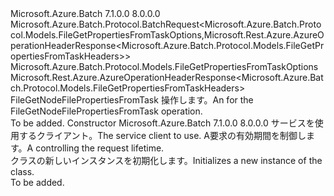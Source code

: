 <Type Name="FileGetNodeFilePropertiesFromTaskBatchRequest" FullName="Microsoft.Azure.Batch.Protocol.BatchRequests.FileGetNodeFilePropertiesFromTaskBatchRequest">
  <TypeSignature Language="C#" Value="public class FileGetNodeFilePropertiesFromTaskBatchRequest : Microsoft.Azure.Batch.Protocol.BatchRequest&lt;Microsoft.Azure.Batch.Protocol.Models.FileGetPropertiesFromTaskOptions,Microsoft.Rest.Azure.AzureOperationHeaderResponse&lt;Microsoft.Azure.Batch.Protocol.Models.FileGetPropertiesFromTaskHeaders&gt;&gt;" />
  <TypeSignature Language="ILAsm" Value=".class public auto ansi beforefieldinit FileGetNodeFilePropertiesFromTaskBatchRequest extends Microsoft.Azure.Batch.Protocol.BatchRequest`2&lt;class Microsoft.Azure.Batch.Protocol.Models.FileGetPropertiesFromTaskOptions, class Microsoft.Rest.Azure.AzureOperationHeaderResponse`1&lt;class Microsoft.Azure.Batch.Protocol.Models.FileGetPropertiesFromTaskHeaders&gt;&gt;" />
  <TypeSignature Language="DocId" Value="T:Microsoft.Azure.Batch.Protocol.BatchRequests.FileGetNodeFilePropertiesFromTaskBatchRequest" />
  <TypeSignature Language="VB.NET" Value="Public Class FileGetNodeFilePropertiesFromTaskBatchRequest&#xA;Inherits BatchRequest(Of FileGetPropertiesFromTaskOptions, AzureOperationHeaderResponse(Of FileGetPropertiesFromTaskHeaders))" />
  <TypeSignature Language="F#" Value="type FileGetNodeFilePropertiesFromTaskBatchRequest = class&#xA;    inherit BatchRequest&lt;FileGetPropertiesFromTaskOptions, AzureOperationHeaderResponse&lt;FileGetPropertiesFromTaskHeaders&gt;&gt;" />
  <AssemblyInfo>
    <AssemblyName>Microsoft.Azure.Batch</AssemblyName>
    <AssemblyVersion>7.1.0.0</AssemblyVersion>
    <AssemblyVersion>8.0.0.0</AssemblyVersion>
  </AssemblyInfo>
  <Base>
    <BaseTypeName>Microsoft.Azure.Batch.Protocol.BatchRequest&lt;Microsoft.Azure.Batch.Protocol.Models.FileGetPropertiesFromTaskOptions,Microsoft.Rest.Azure.AzureOperationHeaderResponse&lt;Microsoft.Azure.Batch.Protocol.Models.FileGetPropertiesFromTaskHeaders&gt;&gt;</BaseTypeName>
    <BaseTypeArguments>
      <BaseTypeArgument TypeParamName="TOptions">Microsoft.Azure.Batch.Protocol.Models.FileGetPropertiesFromTaskOptions</BaseTypeArgument>
      <BaseTypeArgument TypeParamName="TResponse">Microsoft.Rest.Azure.AzureOperationHeaderResponse&lt;Microsoft.Azure.Batch.Protocol.Models.FileGetPropertiesFromTaskHeaders&gt;</BaseTypeArgument>
    </BaseTypeArguments>
  </Base>
  <Interfaces />
  <Docs>
    <summary>
            <span data-ttu-id="55fe1-101"><see cref="T:Microsoft.Azure.Batch.Protocol.IBatchRequest" /> FileGetNodeFilePropertiesFromTask 操作します。</span><span class="sxs-lookup"><span data-stu-id="55fe1-101">An <see cref="T:Microsoft.Azure.Batch.Protocol.IBatchRequest" /> for the FileGetNodeFilePropertiesFromTask operation.</span></span>
            </summary>
    <remarks>To be added.</remarks>
  </Docs>
  <Members>
    <Member MemberName=".ctor">
      <MemberSignature Language="C#" Value="public FileGetNodeFilePropertiesFromTaskBatchRequest (Microsoft.Azure.Batch.Protocol.BatchServiceClient serviceClient, System.Threading.CancellationToken cancellationToken);" />
      <MemberSignature Language="ILAsm" Value=".method public hidebysig specialname rtspecialname instance void .ctor(class Microsoft.Azure.Batch.Protocol.BatchServiceClient serviceClient, valuetype System.Threading.CancellationToken cancellationToken) cil managed" />
      <MemberSignature Language="DocId" Value="M:Microsoft.Azure.Batch.Protocol.BatchRequests.FileGetNodeFilePropertiesFromTaskBatchRequest.#ctor(Microsoft.Azure.Batch.Protocol.BatchServiceClient,System.Threading.CancellationToken)" />
      <MemberSignature Language="F#" Value="new Microsoft.Azure.Batch.Protocol.BatchRequests.FileGetNodeFilePropertiesFromTaskBatchRequest : Microsoft.Azure.Batch.Protocol.BatchServiceClient * System.Threading.CancellationToken -&gt; Microsoft.Azure.Batch.Protocol.BatchRequests.FileGetNodeFilePropertiesFromTaskBatchRequest" Usage="new Microsoft.Azure.Batch.Protocol.BatchRequests.FileGetNodeFilePropertiesFromTaskBatchRequest (serviceClient, cancellationToken)" />
      <MemberType>Constructor</MemberType>
      <AssemblyInfo>
        <AssemblyName>Microsoft.Azure.Batch</AssemblyName>
        <AssemblyVersion>7.1.0.0</AssemblyVersion>
        <AssemblyVersion>8.0.0.0</AssemblyVersion>
      </AssemblyInfo>
      <Parameters>
        <Parameter Name="serviceClient" Type="Microsoft.Azure.Batch.Protocol.BatchServiceClient" />
        <Parameter Name="cancellationToken" Type="System.Threading.CancellationToken" />
      </Parameters>
      <Docs>
        <param name="serviceClient"><span data-ttu-id="55fe1-102">サービスを使用するクライアント。</span><span class="sxs-lookup"><span data-stu-id="55fe1-102">The service client to use.</span></span></param>
        <param name="cancellationToken"><span data-ttu-id="55fe1-103">A<see cref="T:System.Threading.CancellationToken" />要求の有効期間を制御します。</span><span class="sxs-lookup"><span data-stu-id="55fe1-103">A <see cref="T:System.Threading.CancellationToken" /> controlling the request lifetime.</span></span></param>
        <summary>
            <span data-ttu-id="55fe1-104"><see cref="T:Microsoft.Azure.Batch.Protocol.BatchRequests.FileGetNodeFilePropertiesFromTaskBatchRequest" /> クラスの新しいインスタンスを初期化します。</span><span class="sxs-lookup"><span data-stu-id="55fe1-104">Initializes a new instance of the <see cref="T:Microsoft.Azure.Batch.Protocol.BatchRequests.FileGetNodeFilePropertiesFromTaskBatchRequest" /> class.</span></span>
            </summary>
        <remarks>To be added.</remarks>
      </Docs>
    </Member>
  </Members>
</Type>